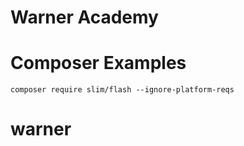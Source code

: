 # Warner Academy

# Composer Examples
    composer require slim/flash --ignore-platform-reqs
# warner
